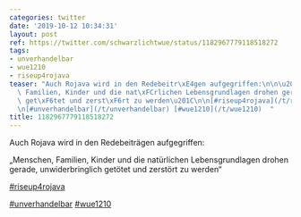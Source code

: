 ```yaml
---
categories: twitter
date: '2019-10-12 10:34:31'
layout: post
ref: https://twitter.com/schwarzlichtwue/status/1182967779118518272
tags:
- unverhandelbar
- wue1210
- riseup4rojava
teaser: "Auch Rojava wird in den Redebeitr\xE4gen aufgegriffen:\n\n\u201EMenschen,\
  \ Familien, Kinder und die nat\xFCrlichen Lebensgrundlagen drohen gerade, unwiderbringlich\
  \ get\xF6tet und zerst\xF6rt zu werden\u201C\n\n[#riseup4rojava](/t/riseup4rojava)\n\
  \n[#unverhandelbar](/t/unverhandelbar) [#wue1210](/t/wue1210)  "
title: 1182967779118518272
---
```

Auch Rojava wird in den Redebeiträgen aufgegriffen:

„Menschen, Familien, Kinder und die natürlichen Lebensgrundlagen drohen gerade, unwiderbringlich getötet und zerstört zu werden“

[#riseup4rojava](/t/riseup4rojava)

[#unverhandelbar](/t/unverhandelbar) [#wue1210](/t/wue1210)  